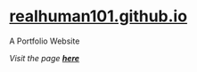 # [realhuman101.github.io](https://realhuman101.github.io)
A Portfolio Website  
  
*Visit the page **[here](https://realhuman101.github.io)***